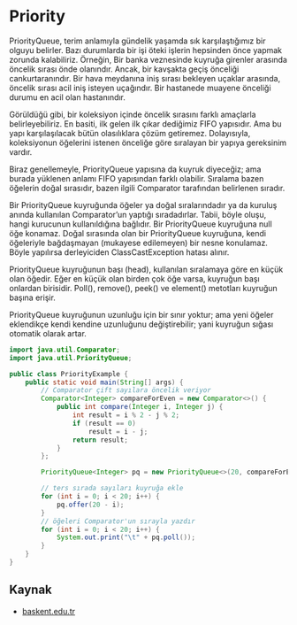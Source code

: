 # Priority

PriorityQueue, terim anlamıyla gündelik yaşamda sık karşılaştığımız bir olguyu belirler. Bazı durumlarda bir işi öteki işlerin hepsinden önce yapmak zorunda
kalabiliriz. Örneğin, Bir banka veznesinde kuyruğa girenler arasında öncelik sırası önde olanındır. Ancak, bir kavşakta geçiş önceliği cankurtaranındır. Bir
hava meydanına iniş sırası bekleyen uçaklar arasında, öncelik sırası acil iniş isteyen uçağındır. Bir hastanede muayene önceliği durumu en acil olan
hastanındır.

Görüldüğü gibi, bir koleksiyon içinde öncelik sırasını farklı amaçlarla belirleyebiliriz. En basiti, ilk gelen ilk çıkar dediğimiz FIFO yapısıdır. Ama bu yapı
karşılaşılacak bütün olasılıklara çözüm getiremez. Dolayısıyla, koleksiyonun öğelerini istenen önceliğe göre sıralayan bir yapıya gereksinim vardır.

Biraz genellemeyle, PriorityQueue yapısına da kuyruk diyeceğiz; ama burada yüklenen anlamı FIFO yapısından farklı olabilir. Sıralama bazen öğelerin doğal
sırasıdır, bazen ilgili Comparator tarafından belirlenen sıradır.

Bir PriorityQueue kuyruğunda öğeler ya doğal sıralarındadır ya da kuruluş anında kullanılan Comparator’un yaptığı sıradadırlar. Tabii, böyle oluşu, hangi
kurucunun kullanıldığına bağlıdır. Bir PriorityQueue kuyruğuna null öğe konamaz. Doğal sırasında olan bir PriorityQueue kuyruğuna, kendi öğeleriyle
bağdaşmayan (mukayese edilemeyen) bir nesne konulamaz. Böyle yapılırsa derleyiciden ClassCastException hatası alınır.

PriorityQueue kuyruğunun başı (head), kullanılan sıralamaya göre en küçük olan öğedir. Eğer en küçük olan birden çok öğe varsa, kuyruğun başı onlardan
birisidir. Poll(), remove(), peek() ve element() metotları kuyruğun başına erişir.

PriorityQueue kuyruğunun uzunluğu için bir sınır yoktur; ama yeni öğeler eklendikçe kendi kendine uzunluğunu değiştirebilir; yani kuyruğun sığası otomatik
olarak artar.

```java
import java.util.Comparator;
import java.util.PriorityQueue;

public class PriorityExample {
    public static void main(String[] args) {
        // Comparator çift sayılara öncelik veriyor
        Comparator<Integer> compareForEven = new Comparator<>() {
            public int compare(Integer i, Integer j) {
                int result = i % 2 - j % 2;
                if (result == 0)
                    result = i - j;
                return result;
            }
        };

        PriorityQueue<Integer> pq = new PriorityQueue<>(20, compareForEven);

        // ters sırada sayıları kuyruğa ekle
        for (int i = 0; i < 20; i++) {
            pq.offer(20 - i);
        }
        // öğeleri Comparator'un sırayla yazdır
        for (int i = 0; i < 20; i++) {
            System.out.print("\t" + pq.poll());
        }
    }
}

```

## Kaynak

- [baskent.edu.tr](http://www.baskent.edu.tr/~tkaracay/etudio/ders/prg/dataStructures/Collections/ClassPriorityQueue.pdf)
